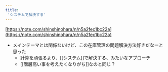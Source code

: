 ```yaml
---
title:
 'システムで解決する'
---
```


[https://note.com/shinshinohara/n/n5a2fec1bc22a](https://note.com/shinshinohara/n/n5a2fec1bc22a)
- メインテーマとは関係ないけど、この在庫管理の問題解決方法好きだなーと思った
    - 計算を頑張るより、[[システム]]で解決する、みたいなアプローチ
    - [[階層高い事を考えたくなりがち]]なのと同じ？